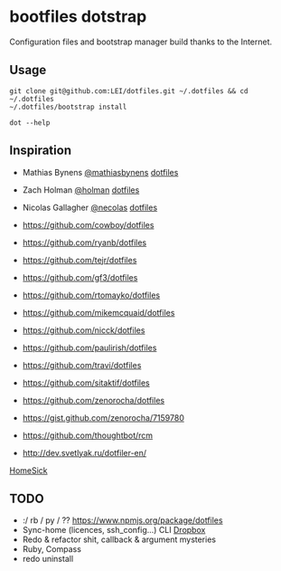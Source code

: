 # bootfiles dotstrap

Configuration files and bootstrap manager build thanks to the Internet.

## Usage

	git clone git@github.com:LEI/dotfiles.git ~/.dotfiles && cd ~/.dotfiles
	~/.dotfiles/bootstrap install

	dot --help

## Inspiration

- Mathias Bynens [@mathiasbynens](//github.com/mathiasbynens) [dotfiles](//github.com/mathiasbynens/dotfiles)
- Zach Holman [@holman](//github.com/holman) [dotfiles](//github.com/mathiasbynens/dotfiles)
- Nicolas Gallagher [@necolas](//github.com/necolas/dotfiles) [dotfiles](//github.com/mathiasbynens/dotfiles)
- https://github.com/cowboy/dotfiles
- https://github.com/ryanb/dotfiles
- https://github.com/tejr/dotfiles
- https://github.com/gf3/dotfiles
- https://github.com/rtomayko/dotfiles
- https://github.com/mikemcquaid/dotfiles
- https://github.com/nicck/dotfiles
- https://github.com/paulirish/dotfiles
- https://github.com/travi/dotfiles

- https://github.com/sitaktif/dotfiles

- https://github.com/zenorocha/dotfiles
- https://gist.github.com/zenorocha/7159780
- https://github.com/thoughtbot/rcm
- http://dev.svetlyak.ru/dotfiler-en/

[HomeSick](http://technicalpickles.com/posts/never-leave-your-dotfiles-behind-again-with-homesick/)

## TODO

- :/ rb / py / ?? https://www.npmjs.org/package/dotfiles
- Sync-home (licences, ssh_config...) CLI [Dropbox](http://www.dropboxwiki.com/tips-and-tricks/using-the-official-dropbox-command-line-interface-cli)
- Redo & refactor shit, callback & argument mysteries
- Ruby, Compass
- redo uninstall
